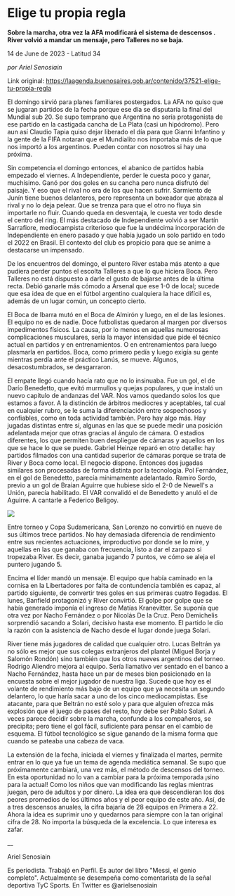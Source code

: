 # Elige tu propia regla

**Sobre la marcha, otra vez la AFA modificará el sistema de descensos . River volvió a mandar un mensaje, pero Talleres no se baja.**

14 de June de 2023 - Latitud 34

_por Ariel Senosiain_

Link original: https://laagenda.buenosaires.gob.ar/contenido/37521-elige-tu-propia-regla



El domingo sirvió para planes familiares postergados. La AFA no quiso que se jugaran partidos de la fecha porque ese día se disputaría la final del Mundial sub 20. Se supo temprano que Argentina no sería protagonista de ese partido en la castigada cancha de La Plata (casi un hipódromo). Pero aun así Claudio Tapia quiso dejar liberado el día para que Gianni Infantino y la gente de la FIFA notaran que el Mundialito nos importaba más de lo que nos importó a los argentinos. Pueden contar con nosotros si hay una próxima.




Sin competencia el domingo entonces, el abanico de partidos había empezado el viernes. A Independiente, perder le cuesta poco y ganar, muchísimo. Ganó por dos goles en su cancha pero nunca disfrutó del paisaje. Y eso que el rival no era de los que hacen sufrir. Sarmiento de Junín tiene buenos delanteros, pero representa un boxeador que abraza al rival y no lo deja pelear. Que se trenza para que el otro no fluya sin importarle no fluir. Cuando queda en desventaja, le cuesta ver todo desde el centro del ring. El más destacado de Independiente volvió a ser Martín Sarrafiore, mediocampista criterioso que fue la undécima incorporación de Independiente en enero pasado y que había jugado un solo partido en todo el 2022 en Brasil. El contexto del club es propicio para que se anime a destacarse un impensado.




De los encuentros del domingo, el puntero River estaba más atento a que pudiera perder puntos el escolta Talleres a que lo que hiciera Boca. Pero Talleres no está dispuesto a darle el gusto de bajarse antes de la última recta. Debió ganarle más cómodo a Arsenal que ese 1-0 de local; sucede que esa idea de que en el fútbol argentino cualquiera la hace difícil es, además de un lugar común, un concepto cierto.




El Boca de Ibarra mutó en el Boca de Almirón y luego, en el de las lesiones. El equipo no es de nadie. Doce futbolistas quedaron al margen por diversos impedimentos físicos. La causa, por lo menos en aquellas numerosas complicaciones musculares, sería la mayor intensidad que pide el técnico actual en partidos y en entrenamientos. O en entrenamientos para luego plasmarla en partidos. Boca, como primero pedía y luego exigía su gente mientras perdía ante el práctico Lanús, se mueve. Algunos, desacostumbrados, se desgarraron.




El empate llegó cuando hacía rato que no lo insinuaba. Fue un gol, el de Darío Benedetto, que evitó murmullos y quejas populares, y que instaló un nuevo capítulo de andanzas del VAR. Nos vamos quedando solos los que estamos a favor. A la distinción de árbitros mediocres y aceptables, tal cual en cualquier rubro, se le suma la diferenciación entre sospechosos y confiables, como en toda actividad también. Pero hay algo más. Hay jugadas distintas entre sí, algunas en las que se puede medir una posición adelantada mejor que otras gracias al ángulo de cámara. O estadios diferentes, los que permiten buen despliegue de cámaras y aquellos en los que se hace lo que se puede. Gabriel Heinze reparó en otro detalle: hay partidos filmados con una cantidad superior de cámaras porque se trata de River y Boca como local. El negocio dispone. Entonces dos jugadas similares son procesadas de forma distinta por la tecnología. Pol Fernández, en el gol de Benedetto, parecía mínimamente adelantado. Ramiro Sordo, previo a un gol de Braian Aguirre que hubiese sido el 2-0 de Newell's a Unión, parecía habilitado. El VAR convalidó el de Benedetto y anuló el de Aguirre. A cantarle a Federico Beligoy.




[![](https://img.youtube.com/vi/iz_rc6ItJA0/0.jpg)](https://www.youtube.com/watch?v=iz_rc6ItJA0)




Entre torneo y Copa Sudamericana, San Lorenzo no convirtió en nueve de sus últimos trece partidos. No hay demasiada diferencia de rendimiento entre sus recientes actuaciones, improductivo por donde se lo mire, y aquellas en las que ganaba con frecuencia, listo a dar el zarpazo si tropezaba River. Es decir, ganaba jugando 7 puntos, ve cómo se aleja el puntero jugando 5.




Encima el líder mandó un mensaje. El equipo que había caminado en la cornisa en la Libertadores por falta de contundencia también es capaz, al partido siguiente, de convertir tres goles en sus primeras cuatro llegadas. El lunes, Banfield protagonizó y River convirtió. El golpe por golpe que se había generado imponía el ingreso de Matías Kranevitter. Se suponía que otra vez por Nacho Fernández o por Nicolás De la Cruz. Pero Demichelis sorprendió sacando a Solari, decisivo hasta ese momento. El partido le dio la razón con la asistencia de Nacho desde el lugar donde juega Solari.




River tiene más jugadores de calidad que cualquier otro. Lucas Beltrán ya no sólo es mejor que sus colegas extranjeros del plantel (Miguel Borja y Salomón Rondón) sino también que los otros nueves argentinos del torneo. Rodrigo Aliendro mejora al equipo. Sería llamativo ver sentado en el banco a Nacho Fernández, hasta hace un par de meses bien posicionado en la encuesta sobre el mejor jugador de nuestra liga. Sucede que hoy es el volante de rendimiento más bajo de un equipo que ya necesita un segundo delantero, lo que haría sacar a uno de los cinco mediocampistas. Ese atacante, para que Beltrán no esté solo y para que alguien ofrezca más explosión que el juego de pases del resto, hoy debe ser Pablo Solari. A veces parece decidir sobre la marcha, confunde a los compañeros, se precipita; pero tiene el gol fácil, suficiente para pensar en el cambio de esquema. El fútbol tecnológico se sigue ganando de la misma forma que cuando se pateaba una cabeza de vaca.




La extensión de la fecha, iniciada el viernes y finalizada el martes, permite entrar en lo que ya fue un tema de agenda mediática semanal. Se supo que próximamente cambiará, una vez más, el método de descensos del torneo. En esta oportunidad no lo van a cambiar para la próxima temporada ¡sino para la actual! Como los niños que van modificando las reglas mientras juegan, pero de adultos y por dinero. La idea era que descendieran los dos peores promedios de los últimos años y el peor equipo de este año. Así, de a tres descensos anuales, la cifra bajaría de 28 equipos en Primera a 22. Ahora la idea es suprimir uno y quedarnos para siempre con la tan original cifra de 28. No importa la búsqueda de la excelencia. Lo que interesa es zafar.




\_\_




Ariel Senosiain




Es periodista. Trabajó en Perfil. Es autor del libro "Messi, el genio completo". Actualmente se desempeña como comentarista de la señal deportiva TyC Sports. En Twitter es @arielsenosiain



